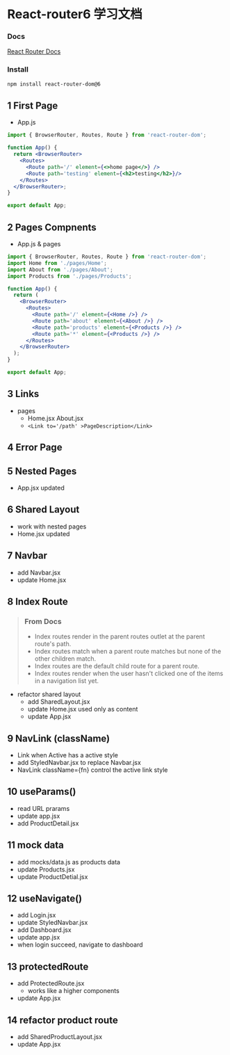 # React-router6 学习文档

### Docs

[React Router Docs](https://reactrouter.com/docs/en/v6/getting-started/overview)

### Install

```sh
npm install react-router-dom@6
```

## 1 First Page

- App.js

```jsx
import { BrowserRouter, Routes, Route } from 'react-router-dom';

function App() {
  return <BrowserRouter>
    <Routes>
      <Route path='/' element={<>home page</>} />
      <Route path='testing' element={<h2>testing</h2>}/>
    </Routes>
  </BrowserRouter>;
}

export default App;
```

## 2 Pages Compnents

- App.js & pages

```jsx
import { BrowserRouter, Routes, Route } from 'react-router-dom';
import Home from './pages/Home';
import About from './pages/About';
import Products from './pages/Products';

function App() {
  return (
    <BrowserRouter>
      <Routes>
        <Route path='/' element={<Home />} />
        <Route path='about' element={<About />} />
        <Route path='products' element={<Products />} />
        <Route path='*' element={<Products />} />
      </Routes>
    </BrowserRouter>
  );
}

export default App;
```

## 3 Links

- pages
  - Home.jsx About.jsx
  - `<Link to='/path' >PageDescription</Link>`

## 4 Error Page

## 5 Nested Pages

- App.jsx updated

## 6 Shared Layout

- work with nested pages
- Home.jsx updated

## 7 Navbar

- add Navbar.jsx
- update Home.jsx

## 8 Index Route

> ### From Docs
> - Index routes render in the parent routes outlet at the parent route's path.
> - Index routes match when a parent route matches but none of the other children match.
> - Index routes are the default child route for a parent route.
> - Index routes render when the user hasn't clicked one of the items in a navigation list yet.

- refactor shared layout
  - add SharedLayout.jsx
  - update Home.jsx used only as content
  - update App.jsx

## 9 NavLink (className)

- Link when Active has a active style
- add StyledNavbar.jsx to replace Navbar.jsx
- NavLink className={fn} control the active link style

## 10 useParams()

- read URL prarams
- update app.jsx 
- add ProductDetail.jsx

## 11 mock data

- add mocks/data.js as products data
- update Products.jsx
- update ProductDetial.jsx

## 12 useNavigate()

- add Login.jsx
- update StyledNavbar.jsx
- add Dashboard.jsx
- update app.jsx
- when login succeed, navigate to dashboard

## 13 protectedRoute

- add ProtectedRoute.jsx
  - works like a higher components
- update App.jsx

## 14 refactor product route
- add SharedProductLayout.jsx
- update App.jsx